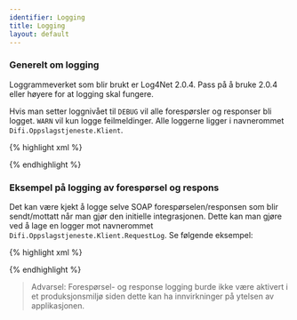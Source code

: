 ```yaml
---
identifier: Logging
title: Logging
layout: default
---
```


<h3 id="genLogging">Generelt om logging</h3>
Loggrammeverket som blir brukt er Log4Net 2.0.4. Pass på å bruke 2.0.4 eller høyere for at logging skal fungere.

Hvis man setter loggnivået til `DEBUG` vil alle forespørsler og responser bli logget. `WARN` vil kun logge feilmeldinger. Alle loggerne ligger i navnerommet `Difi.Oppslagstjeneste.Klient`.

{% highlight xml %}

<log4net>
 <logger name="Difi.Oppslagstjeneste.Klient">
   <appender-ref ref="TraceAppender"/>
   <appender-ref ref="RollingFileAppender"/>
   <level value="WARN"/>
 </logger>
 <appender name="TraceAppender" type="log4net.Appender.TraceAppender">
   <layout type="log4net.Layout.PatternLayout">
     <conversionPattern value="%date [%thread] %-5p %c %message%newline" />
   </layout>
 </appender>
 <appender name="RollingFileAppender" type="log4net.Appender.RollingFileAppender">
   <lockingModel type="log4net.Appender.FileAppender+MinimalLock" />
   <file value="${AppData}\Difi\Log\" />
   <appendToFile value="true" />
   <rollingStyle value="Date" />
   <staticLogFileName value="false" />
   <rollingStyle value="Composite" />
   <param name="maxSizeRollBackups" value="10" />
   <datePattern value="yyyy.MM.dd' Difi.Oppslagstjeneste-klient-dotnet.log'" />
   <maximumFileSize value="100MB" />
   <layout type="log4net.Layout.PatternLayout">
     <conversionPattern value="%date [%thread] %-5level %logger [%property{NDC}] - %message%newline" />
   </layout>
 </appender>
</log4net>

{% endhighlight %}

<h3 id="loggingrequestresponse">Eksempel på logging av forespørsel og respons</h3>

Det kan være kjekt å logge selve SOAP forespørselen/responsen som blir sendt/mottatt når man gjør den initielle integrasjonen. Dette kan man gjøre ved å lage en logger mot navnerommet `Difi.Oppslagstjeneste.Klient.RequestLog`. Se følgende eksempel:

{% highlight xml %}

<log4net>
 <logger name="Difi.Oppslagstjeneste.Klient.RequestLog">
   <appender-ref ref="TraceAppender"/>
   <appender-ref ref="RollingFileAppender"/>
   <level value="DEBUG"/>
 </logger>
 <appender name="TraceAppender" type="log4net.Appender.TraceAppender">
   <layout type="log4net.Layout.PatternLayout">
     <conversionPattern value="%date [%thread] %-5p %c %message%newline" />
   </layout>
 </appender>
 <appender name="RollingFileAppender" type="log4net.Appender.RollingFileAppender">
   <lockingModel type="log4net.Appender.FileAppender+MinimalLock" />
   <file value="${AppData}\Difi\Log\" />
   <appendToFile value="true" />
   <rollingStyle value="Date" />
   <staticLogFileName value="false" />
   <rollingStyle value="Composite" />
   <param name="maxSizeRollBackups" value="10" />
   <datePattern value="yyyy.MM.dd' Difi.Oppslagstjeneste-klient-dotnet.log'" />
   <maximumFileSize value="100MB" />
   <layout type="log4net.Layout.PatternLayout">
     <conversionPattern value="%date [%thread] %-5level %logger [%property{NDC}] - %message%newline" />
   </layout>
 </appender>
</log4net>

{% endhighlight %}


<blockquote>
Advarsel: Forespørsel- og response logging burde ikke være aktivert i et produksjonsmiljø siden dette kan ha innvirkninger på ytelsen av applikasjonen.
</blockquote>


